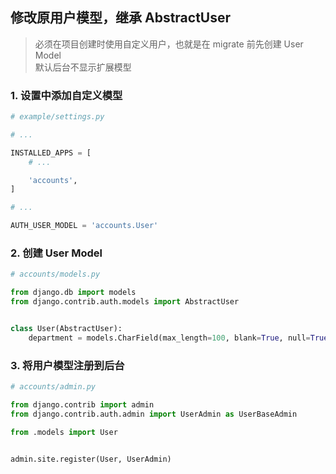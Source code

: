 ## 修改原用户模型，继承 AbstractUser

> 必须在项目创建时使用自定义用户，也就是在 migrate 前先创建 User Model  
> 默认后台不显示扩展模型  


### 1. 设置中添加自定义模型

``` python
# example/settings.py

# ...

INSTALLED_APPS = [
    # ...

    'accounts',
]

# ...

AUTH_USER_MODEL = 'accounts.User'
```

### 2. 创建 User Model

``` python
# accounts/models.py

from django.db import models
from django.contrib.auth.models import AbstractUser


class User(AbstractUser):
    department = models.CharField(max_length=100, blank=True, null=True)
```

### 3. 将用户模型注册到后台

``` python
# accounts/admin.py

from django.contrib import admin
from django.contrib.auth.admin import UserAdmin as UserBaseAdmin

from .models import User


admin.site.register(User, UserAdmin)
```
